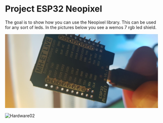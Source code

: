 # Project ESP32 Neopixel
The goal is to show how you can use the Neopixel library. This can be used for any sort of leds. In the pictures below you see a wemos 7 rgb led shield.

![Hardware01](https://raw.githubusercontent.com/achildrenmile/IoTStuff/master/esp32_neopixel/led01.jpg "Picture 1")

![Hardware02](https://raw.githubusercontent.com/achildrenmile/IoTStuff/master/esp32_neopixel/ledd02.jpg "Picture 2")




